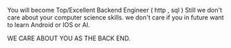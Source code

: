 You will become Top/Excellent Backend Engineer ( http , sql )
Still we don't care about your computer science skills.
we don't care if you in future want to learn Android or IOS or AI.

WE CARE ABOUT YOU AS THE BACK END.